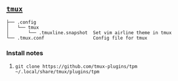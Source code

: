 ## [`tmux`](https://tmux.github.io/)

    ├── .config
    │   └── tmux
    │       └── .tmuxline.snapshot  Set vim airline theme in tmux
    └── .tmux.conf                  Config file for tmux

### Install notes

1. `git clone https://github.com/tmux-plugins/tpm ~/.local/share/tmux/plugins/tpm`
